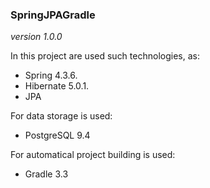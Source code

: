 ### SpringJPAGradle

*version 1.0.0*

In this project are used such technologies, as:
* Spring 4.3.6.
* Hibernate 5.0.1.
* JPA

For data storage is used:
* PostgreSQL 9.4

For automatical project building is used:
* Gradle 3.3
